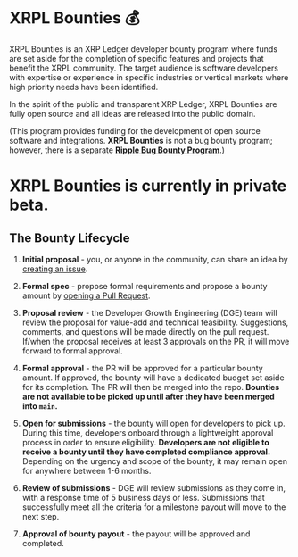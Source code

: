 # XRPL Bounties 💰

XRPL Bounties is an XRP Ledger developer bounty program where funds are set aside for the completion of specific features and projects that benefit the XRPL community. The target audience is software developers with expertise or experience in specific industries or vertical markets where high priority needs have been identified.

In the spirit of the public and transparent XRP Ledger, XRPL Bounties are fully open source and all ideas are released into the public domain.

(This program provides funding for the development of open source software and integrations. **XRPL Bounties** is not a bug bounty program; however, there is a separate **[Ripple Bug Bounty Program](https://ripple.com/legal/bug-bounty/)**.)

# XRPL Bounties is currently in private beta.

## The Bounty Lifecycle

1. **Initial proposal** - you, or anyone in the community, can share an idea by [creating an issue](https://github.com/XRPLBounties/Bounties/issues/new).

2. **Formal spec** - propose formal requirements and propose a bounty amount by [opening a Pull Request](https://github.com/XRPLBounties/Bounties/pulls).

3. **Proposal review** - the Developer Growth Engineering (DGE) team will review the proposal for value-add and technical feasibility. Suggestions, comments, and questions will be made directly on the pull request. If/when the proposal receives at least 3 approvals on the PR, it will move forward to formal approval.

4. **Formal approval** - the PR will be approved for a particular bounty amount. If approved, the bounty will have a dedicated budget set aside for its completion. The PR will then be merged into the repo. **Bounties are not available to be picked up until after they have been merged into `main`.**

5. **Open for submissions** - the bounty will open for developers to pick up. During this time, developers onboard through a lightweight approval process in order to ensure eligibility. **Developers are not eligible to receive a bounty until they have completed compliance approval.** Depending on the urgency and scope of the bounty, it may remain open for anywhere between 1-6 months.

6. **Review of submissions** - DGE will review submissions as they come in, with a response time of 5 business days or less. Submissions that successfully meet all the criteria for a milestone payout will move to the next step.

7. **Approval of bounty payout** - the payout will be approved and completed.

<!--

**Here are some ideas to get you started:**

🙋‍♀️ A short introduction - what is your organization all about?
🌈 Contribution guidelines - how can the community get involved?
👩‍💻 Useful resources - where can the community find your docs? Is there anything else the community should know?
🍿 Fun facts - what does your team eat for breakfast?
🧙 Remember, you can do mighty things with the power of [Markdown](https://docs.github.com/github/writing-on-github/getting-started-with-writing-and-formatting-on-github/basic-writing-and-formatting-syntax)
-->
